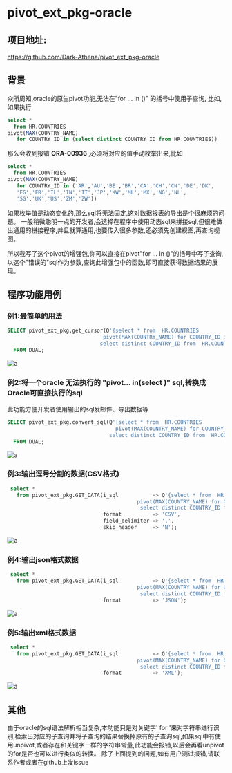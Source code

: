 # pivot_ext_pkg-oracle

## 项目地址:
https://github.com/Dark-Athena/pivot_ext_pkg-oracle

## 背景
众所周知,oracle的原生pivot功能,无法在"for ... in ()" 的括号中使用子查询,
比如,如果执行

```sql
select *
  from HR.COUNTRIES
pivot(MAX(COUNTRY_NAME)
   for COUNTRY_ID in (select distinct COUNTRY_ID from HR.COUNTRIES))
```

那么会收到报错 **ORA-00936** ,必须将对应的值手动枚举出来,比如

```sql
select *
  from HR.COUNTRIES
pivot(MAX(COUNTRY_NAME)
   for COUNTRY_ID in ('AR','AU','BE','BR','CA','CH','CN','DE','DK',
   'EG','FR','IL','IN','IT','JP','KW','ML','MX','NG','NL',
   'SG','UK','US','ZM','ZW'))
```

如果枚举值是动态变化的,那么sql将无法固定,这对数据报表的导出是个很麻烦的问题。
一般稍微聪明一点的开发者,会选择在程序中使用动态sql来拼接sql,但很难做出通用的拼接程序,并且就算通用,也要传入很多参数,还必须先创建视图,再查询视图。

所以我写了这个pivot的增强包,你可以直接在pivot"for ... in ()"的括号中写子查询,以这个"错误的"sql作为参数,查询此增强包中的函数,即可直接获得数据结果的展现。

## 程序功能用例
### 例1:最简单的用法

```sql
SELECT pivot_ext_pkg.get_cursor(Q'{select * from  HR.COUNTRIES
                               pivot(MAX(COUNTRY_NAME) for COUNTRY_ID in(
                              select distinct COUNTRY_ID from  HR.COUNTRIES  ))}')
  FROM DUAL;
```

![a](https://www.darkathena.top/upload/2021/12/image-abf046d9dcfc435298be70115f322f3b.png)


### 例2:将一个oracle 无法执行的 "pivot... in(select )" sql,转换成Oracle可直接执行的sql
此功能方便开发者使用输出的sql发邮件、导出数据等
```sql
SELECT pivot_ext_pkg.convert_sql(Q'{select * from  HR.COUNTRIES
                                   pivot(MAX(COUNTRY_NAME) for COUNTRY_ID in(
                                 select distinct COUNTRY_ID from  HR.COUNTRIES  ))}') a
  FROM DUAL;

```

![a](https://www.darkathena.top/upload/2021/12/image-9dce1724444c46aa9bb23f7c6888275f.png)

### 例3:输出逗号分割的数据(CSV格式)
```sql
 select *
   from pivot_ext_pkg.GET_DATA(i_sql           => Q'{select * from  HR.COUNTRIES
                                          pivot(MAX(COUNTRY_NAME) for COUNTRY_ID in(
                                           select distinct COUNTRY_ID from  HR.COUNTRIES  ))}',
                               format          => 'CSV',
                               field_delimiter => ',',
                               skip_header     => 'N');
```

![a](https://www.darkathena.top/upload/2021/12/image-d5ef7925b23b4a63bca482c2ee41d6ef.png)

### 例4:输出json格式数据
```sql
 select *
   from pivot_ext_pkg.GET_DATA(i_sql           => Q'{select * from  HR.COUNTRIES
                                          pivot(MAX(COUNTRY_NAME) for COUNTRY_ID in(
                                           select distinct COUNTRY_ID from  HR.COUNTRIES  ))}',
                               format          => 'JSON');
```

![a](https://www.darkathena.top/upload/2021/12/image-7c2909d1cf074570bb0a3b39f5d62cc4.png)

### 例5:输出xml格式数据
```sql
 select *
   from pivot_ext_pkg.GET_DATA(i_sql           => Q'{select * from  HR.COUNTRIES
                                          pivot(MAX(COUNTRY_NAME) for COUNTRY_ID in(
                                           select distinct COUNTRY_ID from  HR.COUNTRIES  ))}',
                               format          => 'XML');
```

![a](https://www.darkathena.top/upload/2021/12/image-48d52993c8814424a1810a58eb231b78.png)

## 其他
由于oracle的sql语法解析相当复杂,本功能只是对关键字' for '来对字符串进行识别,检索出对应的子查询并将子查询的结果替换掉原有的子查询sql,如果sql中有使用unpivot,或者存在和关键字一样的字符串常量,此功能会报错,以后会再看unpivot的for是否也可以进行类似的转换。
除了上面提到的问题,如有用户测试报错,请联系作者或者在github上发issue
